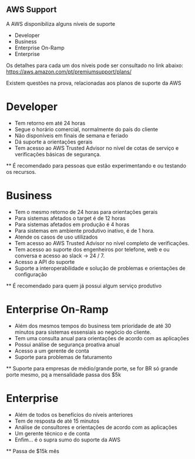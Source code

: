## AWS Support

A AWS disponibiliza alguns níveis de suporte


* Developer
* Business
* Enterprise On-Ramp
* Enterprise

Os detalhes para cada um dos níveis pode ser consultado no link abaixo:
https://aws.amazon.com/pt/premiumsupport/plans/


Existem questões na prova, relacionadas aos planos de suporte da AWS


# Developer

* Tem retorno em até 24 horas
* Segue o horário comercial, normalmente do país do cliente
* Não disponíveis em finais de semana e feriado
* Dá suporte a orientações gerais
* Tem acesso ao AWS Trusted Advisor no nível de cotas de serviço e verificações básicas de segurança.

** É recomendado para pessoas que estão experimentando e ou testando os recursos.

# Business

* Tem o mesmo retorno de 24 horas para orientações gerais
* Para sistemas afetados o target é de 12 horas
* Para sistemas afetados em produção é 4 horas
* Para sistemas em ambiente produtivo inativo, é de 1 hora.
* Atende os casos de uso utilizados
* Tem acesso ao AWS Trusted Advisor no nível completo de verificações.
* Tem acesso ao suporte dos engenheiros por telefone, web e ou conversa e acesso ao slack ->  24 / 7.
* Acesso a API do suporte
* Suporte a interoperabilidade e solução de problemas e orientações de configuração

** É recomendado para quem já possui algum serviço produtivo

# Enterprise On-Ramp

* Além dos mesmos tempos do business tem prioridade de até 30 minutos para sistemas essensiais ao negócio do cliente.
* Tem uma consulta anual para orientações de acordo com as aplicações
* Possui análise de segurança proativa anual
* Acesso a um gerente de conta
* Suporte para problemas de faturamento

** Suporte para empresas de médio/grande porte, se for BR só grande porte mesmo, pq a mensalidade passa dos $5k

# Enterprise

* Além de todos os benefícios do níveis anteriores
* Tem de resposta de até 15 minutos
* Análise de consultores e orientações de acordo com as aplicações 
* Um gerente técnico e de conta
* Enfim... é o supra sumo do suporte da AWS

** Passa de $15k mês


